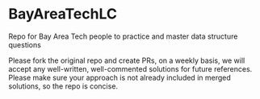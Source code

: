 # BayAreaTechLC
Repo for Bay Area Tech people to practice and master data structure questions

Please fork the original repo and create PRs, on a weekly basis, we will accept any well-written, well-commented solutions for future references. Please make sure your approach is not already included in merged solutions, so the repo is concise.
